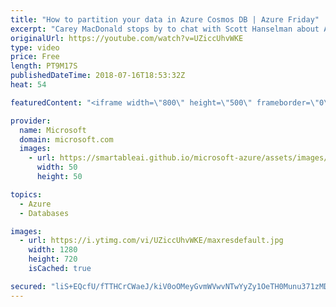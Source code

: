 ```yaml
---
title: "How to partition your data in Azure Cosmos DB | Azure Friday"
excerpt: "Carey MacDonald stops by to chat with Scott Hanselman about Azure Cosmos DB, a managed database service with unlimited horizontal scale, allowing you to scale storage and throughput independently.   In this video, Carey will cover how to partition your data in Azure Cosmos DB, best practices for choosing"
originalUrl: https://youtube.com/watch?v=UZiccUhvWKE
type: video
price: Free
length: PT9M17S
publishedDateTime: 2018-07-16T18:53:32Z
heat: 54

featuredContent: "<iframe width=\"800\" height=\"500\" frameborder=\"0\" src=\"https://www.youtube.com/embed/UZiccUhvWKE\" allow=\"accelerometer; autoplay; encrypted-media; gyroscope; picture-in-picture\" allowfullscreen></iframe>"

provider:
  name: Microsoft
  domain: microsoft.com
  images:
    - url: https://smartableai.github.io/microsoft-azure/assets/images/organizations/microsoft.com-50x50.jpg
      width: 50
      height: 50

topics:
  - Azure
  - Databases

images:
  - url: https://i.ytimg.com/vi/UZiccUhvWKE/maxresdefault.jpg
    width: 1280
    height: 720
    isCached: true

secured: "liS+EQcfU/fTTHCrCWaeJ/kiV0oOMeyGvmWVwvNTwYyZy1OeTH0Munu371zMD1crzoDjiTPKdYwn04ft5r7US2z5cEzYIg7A6za91kWBrqNQtVES3JCNpMeViF+hvJPGGkxJpnFFpU8p6Ue6BnYa3PqaQSxZjuE3aVfQUzRvqucOr0naZfpLqFuP/vIxiqumOtD5GtMVsS3r9PZo5Jyt9JWTsNzql4a+o52YJGZTXWY1RJrXQ30iCC/kfNE6EGEaunBtRoxmlRJYY2m91CB6ZFcWyUORrnPjzmdXTiIP21kHn/6rlhMNR1pZd7LjCEXnQLRvGJMG9jnTm7Z5x9ZBqOaQAjWksPRLE1+rPuLAv9eOdjuKpPPe7qw89Rd//ej2a7QhPpxEk2EE7FavGdAkFwY4QGrQwScl4YKI8NxKfdg=;r3bhUv+b8tmz+xcqkEbzHg=="
---
```


